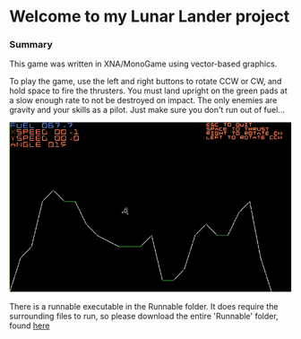 # Welcome to my Lunar Lander project

### Summary
This game was written in XNA/MonoGame using vector-based graphics.

To play the game, use the left and right buttons to rotate CCW or CW, and hold space to fire the thrusters.
You must land upright on the green pads at a slow enough rate to not be destroyed on impact. The only enemies are gravity and your skills as a pilot. Just make sure you don't run out of fuel...

![Image](/Screenshot.png)

There is a runnable executable in the Runnable folder. It does require the surrounding files to run, so please download the entire 'Runnable' folder, found [here](https://github.com/AidanFairman/LunarLander/tree/master/Runnable)

